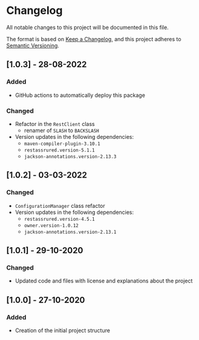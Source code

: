 # Changelog
All notable changes to this project will be documented in this file.

The format is based on [Keep a Changelog](https://keepachangelog.com/en/1.0.0/),
and this project adheres to [Semantic Versioning](https://semver.org/spec/v2.0.0.html).

## [1.0.3] - 28-08-2022

### Added
- GitHub actions to automatically deploy this package

### Changed
- Refactor in the `RestClient` class
  - renamer of `SLASH` to `BACKSLASH`  
- Version updates in the following dependencies:
  - `maven-compiler-plugin-3.10.1`
  - `restassrured.version-5.1.1`
  - `jackson-annotations.version-2.13.3`

## [1.0.2] - 03-03-2022

### Changed
- `ConfigurationManager` class refactor
- Version updates in the following dependencies:
  - `restassrured.version-4.5.1`
  - `owner.version-1.0.12`
  - `jackson-annotations.version-2.13.1`

## [1.0.1] - 29-10-2020

### Changed
- Updated code and files with license and explanations about the project

## [1.0.0] - 27-10-2020

### Added
- Creation of the initial project structure